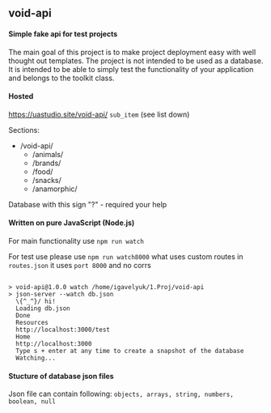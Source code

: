 ## void-api
#### Simple fake api for test projects
The main goal of this project is to make project deployment easy with well thought out templates. The project is not intended to be used as a database. It is intended to be able to simply test the functionality of your application and belongs to the toolkit class.

#### Hosted
https://uastudio.site/void-api/ `sub_item` (see list down)

Sections:
- /void-api/
  - /animals/
  - /brands/
  - /food/
  - /snacks/
  - /anamorphic/

Database with this sign "?" - required your help

#### Written on pure JavaScript (Node.js)
For main functionality use `npm run watch`

For test use please use `npm run watch8000` what uses custom routes in `routes.json` it uses `port 8000` and no corrs

```

> void-api@1.0.0 watch /home/igavelyuk/1.Proj/void-api
> json-server --watch db.json
  \{^_^}/ hi!
  Loading db.json
  Done
  Resources
  http://localhost:3000/test
  Home
  http://localhost:3000
  Type s + enter at any time to create a snapshot of the database
  Watching...
```
#### Stucture of database json files
Json file can contain following: `objects, arrays, string, numbers, boolean, null`
